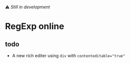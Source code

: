 ⚠️ <em>Still in development</em>

# RegExp online

## todo
- A new rich editer using `div` with `contenteditable="true"`
